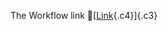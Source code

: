 The Workflow link
👏[[Link](https://www.google.com/url?q=http://www.google.com&sa=D&source=editors&ust=1755678100323139&usg=AOvVaw078qvFShRZ82p4Qgn9DI_v){.c4}]{.c3}
